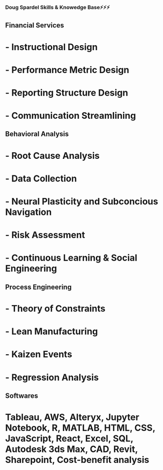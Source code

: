 ### Doug Spardel Skills & Knowedge Base⚡⚡⚡

## Financial Services
# - Instructional Design
# - Performance Metric Design
# - Reporting Structure Design
# - Communication Streamlining

## Behavioral Analysis
# - Root Cause Analysis
# - Data Collection 
# - Neural Plasticity and Subconcious Navigation
# - Risk Assessment
# - Continuous Learning & Social Engineering

## Process Engineering
# - Theory of Constraints
# - Lean Manufacturing
# - Kaizen Events
# - Regression Analysis

## Softwares
# Tableau, AWS, Alteryx, Jupyter Notebook, R, MATLAB, HTML, CSS, JavaScript, React, Excel, SQL, Autodesk 3ds Max, CAD, Revit, Sharepoint, Cost-benefit analysis



<!--
**DougSpardel/DougSpardel** is a ✨ _special_ ✨ repository because its `README.md` (this file) appears on your GitHub profile.

Here are some ideas to get you started:

- 🔭 I’m currently working on ...
- 🌱 I’m currently learning ...
- 👯 I’m looking to collaborate on ...
- 🤔 I’m looking for help with ...
- 💬 Ask me about ...
- 📫 How to reach me: ...
- 😄 Pronouns: ...
-  Fun fact: ...
-->
